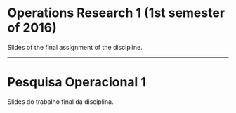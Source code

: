 # Operations Research 1 (1st semester of 2016)

Slides of the final assignment of the discipline.

---

# Pesquisa Operacional 1

Slides do trabalho final da disciplina.
